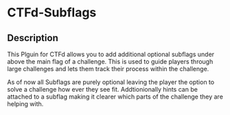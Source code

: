 # CTFd-Subflags

## Description
This Plguin for CTFd allows you to add additional optional subflags under above the main flag of a challenge. This is used to guide players through large challenges and lets them track their process within the challenge. 

As of now all Subflags are purely optional leaving the player the option to solve a challenge how ever they see fit. Addtionionally hints can be attached to a subflag making it clearer which parts of the challenge they are helping with.
